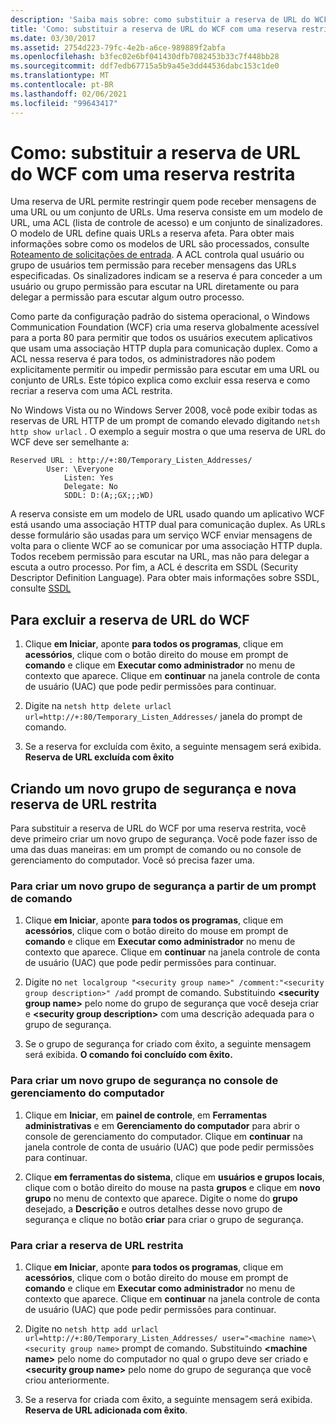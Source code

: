 ```yaml
---
description: 'Saiba mais sobre: como substituir a reserva de URL do WCF por uma reserva restrita'
title: 'Como: substituir a reserva de URL do WCF com uma reserva restrita'
ms.date: 03/30/2017
ms.assetid: 2754d223-79fc-4e2b-a6ce-989889f2abfa
ms.openlocfilehash: b3fec02e6bf041430dfb7082453b33c7f448bb28
ms.sourcegitcommit: ddf7edb67715a5b9a45e3dd44536dabc153c1de0
ms.translationtype: MT
ms.contentlocale: pt-BR
ms.lasthandoff: 02/06/2021
ms.locfileid: "99643417"
---
```

# <a name="how-to-replace-the-wcf-url-reservation-with-a-restricted-reservation"></a>Como: substituir a reserva de URL do WCF com uma reserva restrita

Uma reserva de URL permite restringir quem pode receber mensagens de uma URL ou um conjunto de URLs. Uma reserva consiste em um modelo de URL, uma ACL (lista de controle de acesso) e um conjunto de sinalizadores. O modelo de URL define quais URLs a reserva afeta. Para obter mais informações sobre como os modelos de URL são processados, consulte [Roteamento de solicitações de entrada](/windows/win32/http/routing-incoming-requests). A ACL controla qual usuário ou grupo de usuários tem permissão para receber mensagens das URLs especificadas. Os sinalizadores indicam se a reserva é para conceder a um usuário ou grupo permissão para escutar na URL diretamente ou para delegar a permissão para escutar algum outro processo.  
  
 Como parte da configuração padrão do sistema operacional, o Windows Communication Foundation (WCF) cria uma reserva globalmente acessível para a porta 80 para permitir que todos os usuários executem aplicativos que usam uma associação HTTP dupla para comunicação duplex. Como a ACL nessa reserva é para todos, os administradores não podem explicitamente permitir ou impedir permissão para escutar em uma URL ou conjunto de URLs. Este tópico explica como excluir essa reserva e como recriar a reserva com uma ACL restrita.  
  
No Windows Vista ou no Windows Server 2008, você pode exibir todas as reservas de URL HTTP de um prompt de comando elevado digitando `netsh http show urlacl` . O exemplo a seguir mostra o que uma reserva de URL do WCF deve ser semelhante a:

```output
Reserved URL : http://+:80/Temporary_Listen_Addresses/  
        User: \Everyone  
            Listen: Yes  
            Delegate: No  
            SDDL: D:(A;;GX;;;WD)  
```

 A reserva consiste em um modelo de URL usado quando um aplicativo WCF está usando uma associação HTTP dual para comunicação duplex. As URLs desse formulário são usadas para um serviço WCF enviar mensagens de volta para o cliente WCF ao se comunicar por uma associação HTTP dupla. Todos recebem permissão para escutar na URL, mas não para delegar a escuta a outro processo. Por fim, a ACL é descrita em SSDL (Security Descriptor Definition Language). Para obter mais informações sobre SSDL, consulte [SSDL](/windows/win32/secauthz/security-descriptor-definition-language)  
  
## <a name="to-delete-the-wcf-url-reservation"></a>Para excluir a reserva de URL do WCF  
  
1. Clique **em Iniciar**, aponte **para todos os programas**, clique em **acessórios**, clique com o botão direito do mouse em prompt de **comando** e clique em **Executar como administrador** no menu de contexto que aparece. Clique em **continuar** na janela controle de conta de usuário (UAC) que pode pedir permissões para continuar.  
  
2. Digite na `netsh http delete urlacl url=http://+:80/Temporary_Listen_Addresses/` janela do prompt de comando.  
  
3. Se a reserva for excluída com êxito, a seguinte mensagem será exibida. **Reserva de URL excluída com êxito**  
  
## <a name="creating-a-new-security-group-and-new-restricted-url-reservation"></a>Criando um novo grupo de segurança e nova reserva de URL restrita  

 Para substituir a reserva de URL do WCF por uma reserva restrita, você deve primeiro criar um novo grupo de segurança. Você pode fazer isso de uma das duas maneiras: em um prompt de comando ou no console de gerenciamento do computador. Você só precisa fazer uma.  
  
### <a name="to-create-a-new-security-group-from-a-command-prompt"></a>Para criar um novo grupo de segurança a partir de um prompt de comando  
  
1. Clique **em Iniciar**, aponte **para todos os programas**, clique em **acessórios**, clique com o botão direito do mouse em prompt de **comando** e clique em **Executar como administrador** no menu de contexto que aparece. Clique em **continuar** na janela controle de conta de usuário (UAC) que pode pedir permissões para continuar.  
  
2. Digite no `net localgroup "<security group name>" /comment:"<security group description>" /add` prompt de comando. Substituindo **\<security group name>** pelo nome do grupo de segurança que você deseja criar e **\<security group description>** com uma descrição adequada para o grupo de segurança.  
  
3. Se o grupo de segurança for criado com êxito, a seguinte mensagem será exibida. **O comando foi concluído com êxito.**  
  
### <a name="to-create-a-new-security-group-from-the-computer-management-console"></a>Para criar um novo grupo de segurança no console de gerenciamento do computador  
  
1. Clique em **Iniciar**, em **painel de controle**, em **Ferramentas administrativas** e em **Gerenciamento do computador** para abrir o console de gerenciamento do computador. Clique em **continuar** na janela controle de conta de usuário (UAC) que pode pedir permissões para continuar.  
  
2. Clique **em ferramentas do sistema**, clique em **usuários e grupos locais**, clique com o botão direito do mouse na pasta **grupos** e clique em **novo grupo** no menu de contexto que aparece. Digite o nome do **grupo** desejado, a **Descrição** e outros detalhes desse novo grupo de segurança e clique no botão **criar** para criar o grupo de segurança.  
  
### <a name="to-create-the-restricted-url-reservation"></a>Para criar a reserva de URL restrita  
  
1. Clique **em Iniciar**, aponte **para todos os programas**, clique em **acessórios**, clique com o botão direito do mouse em prompt de **comando** e clique em **Executar como administrador** no menu de contexto que aparece. Clique em **continuar** na janela controle de conta de usuário (UAC) que pode pedir permissões para continuar.  
  
2. Digite no `netsh http add urlacl url=http://+:80/Temporary_Listen_Addresses/ user="<machine name>\<security group name>` prompt de comando. Substituindo **\<machine name>** pelo nome do computador no qual o grupo deve ser criado e **\<security group name>** pelo nome do grupo de segurança que você criou anteriormente.  
  
3. Se a reserva for criada com êxito, a seguinte mensagem será exibida. **Reserva de URL adicionada com êxito**.
